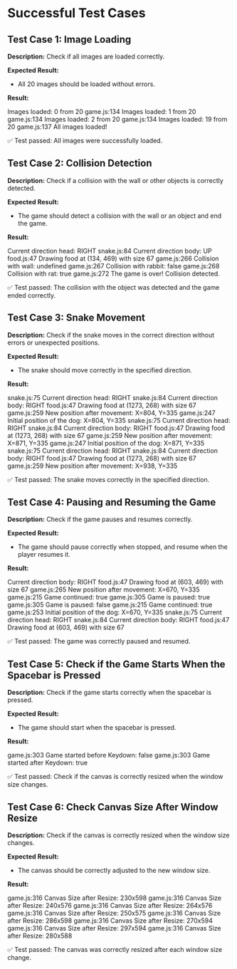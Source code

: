 # Successful Test Cases

## Test Case 1: Image Loading
**Description:** Check if all images are loaded correctly.

**Expected Result:**
- All 20 images should be loaded without errors.

**Result:**

Images loaded: 0 from 20
game.js:134 Images loaded: 1 from 20
game.js:134 Images loaded: 2 from 20
game.js:134 Images loaded: 19 from 20
game.js:137 All images loaded!

✅ Test passed: All images were successfully loaded.

## Test Case 2: Collision Detection
**Description:** Check if a collision with the wall or other objects is correctly detected.

**Expected Result:**
- The game should detect a collision with the wall or an object and end the game.

**Result:**

Current direction head: RIGHT
snake.js:84 Current direction body: UP
food.js:47 Drawing food at (134, 469) with size 67
game.js:266 Collision with wall: undefined
game.js:267 Collision with rabbit: false
game.js:268 Collision with rat: true
game.js:272 The game is over! Collision detected.

✅ Test passed: The collision with the object was detected and the game ended correctly.

## Test Case 3: Snake Movement
**Description:** Check if the snake moves in the correct direction without errors or unexpected positions.

**Expected Result:**
- The snake should move correctly in the specified direction.

**Result:**

snake.js:75 Current direction head: RIGHT
snake.js:84 Current direction body: RIGHT
food.js:47 Drawing food at (1273, 268) with size 67
game.js:259 New position after movement: X=804, Y=335
game.js:247 Initial position of the dog: X=804, Y=335
snake.js:75 Current direction head: RIGHT
snake.js:84 Current direction body: RIGHT
food.js:47 Drawing food at (1273, 268) with size 67
game.js:259 New position after movement: X=871, Y=335
game.js:247 Initial position of the dog: X=871, Y=335
snake.js:75 Current direction head: RIGHT
snake.js:84 Current direction body: RIGHT
food.js:47 Drawing food at (1273, 268) with size 67
game.js:259 New position after movement: X=938, Y=335

✅ Test passed: The snake moves correctly in the specified direction.

## Test Case 4: Pausing and Resuming the Game
**Description:** Check if the game pauses and resumes correctly.

**Expected Result:**
- The game should pause correctly when stopped, and resume when the player resumes it.

**Result:**

Current direction body: RIGHT
food.js:47 Drawing food at (603, 469) with size 67
game.js:265 New position after movement: X=670, Y=335
game.js:215 Game continued: true
game.js:305 Game is paused: true
game.js:305 Game is paused: false
game.js:215 Game continued: true
game.js:253 Initial position of the dog: X=670, Y=335
snake.js:75 Current direction head: RIGHT
snake.js:84 Current direction body: RIGHT
food.js:47 Drawing food at (603, 469) with size 67

✅ Test passed: The game was correctly paused and resumed.

## Test Case 5: Check if the Game Starts When the Spacebar is Pressed  
**Description:** Check if the game starts correctly when the spacebar is pressed. 

**Expected Result:**  
- The game should start when the spacebar is pressed. 

**Result:**  

game.js:303 Game started before Keydown: false
game.js:303 Game started after Keydown: true

✅ Test passed: Check if the canvas is correctly resized when the window size changes.

## Test Case 6: Check Canvas Size After Window Resize
**Description:** Check if the canvas is correctly resized when the window size changes.

**Expected Result:**  
- The canvas should be correctly adjusted to the new window size.

**Result:**

game.js:316 Canvas Size after Resize: 230x598
game.js:316 Canvas Size after Resize: 240x576
game.js:316 Canvas Size after Resize: 264x576
game.js:316 Canvas Size after Resize: 250x575
game.js:316 Canvas Size after Resize: 286x598
game.js:316 Canvas Size after Resize: 270x594
game.js:316 Canvas Size after Resize: 297x594
game.js:316 Canvas Size after Resize: 280x588

✅ Test passed: The canvas was correctly resized after each window size change. 
